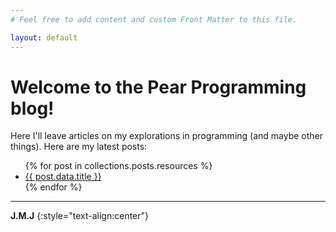 ```yaml
---
# Feel free to add content and custom Front Matter to this file.

layout: default
---
```


# Welcome to the Pear Programming blog!

Here I'll leave articles on my explorations in programming (and maybe other things). Here are my latest posts:

<ul>
  {% for post in collections.posts.resources %}
    <li>
      <a href="{{ post.relative_url }}">{{ post.data.title }}</a>
    </li>
  {% endfor %}
</ul>

----

**J.M.J**
{:style="text-align:center"}
